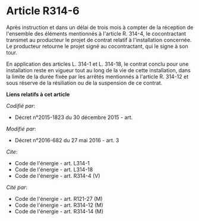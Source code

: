 # Article R314-6

Après instruction et dans un délai de trois mois à compter de la réception de l'ensemble des éléments mentionnés à l'article
R. 314-4, le cocontractant transmet au producteur le projet de contrat relatif à l'installation concernée. Le producteur
retourne le projet signé au cocontractant, qui le signe à son tour. 

En application des articles L. 314-1 et L. 314-18, le contrat conclu pour une installation reste en vigueur tout au long de
la vie de cette installation, dans la limite de la durée fixée par les arrêtés mentionnés à l'article R. 314-12 et sous
réserve de la résiliation ou de la suspension de ce contrat.

**Liens relatifs à cet article**

_Codifié par_:

  - Décret n°2015-1823 du 30 décembre 2015 - art.

_Modifié par_:

  - Décret n°2016-682 du 27 mai 2016 - art. 3

_Cite_:

  - Code de l'énergie - art. L314-1
  - Code de l'énergie - art. L314-18
  - Code de l'énergie - art. R314-4 (V)

_Cité par_:

  - Code de l'énergie - art. R121-27 (M)
  - Code de l'énergie - art. R314-12 (M)
  - Code de l'énergie - art. R314-14 (M)
